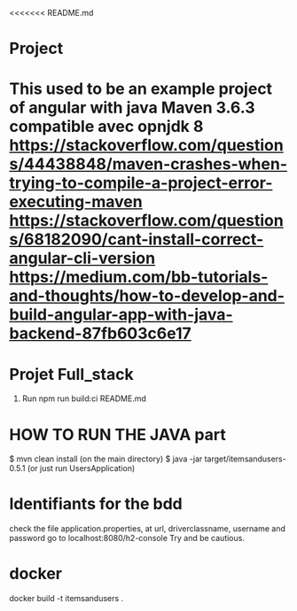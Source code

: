 <<<<<<< README.md
# Project
This used to be an example project of angular with java
Maven 3.6.3 compatible avec opnjdk 8
https://stackoverflow.com/questions/44438848/maven-crashes-when-trying-to-compile-a-project-error-executing-maven
https://stackoverflow.com/questions/68182090/cant-install-correct-angular-cli-version
https://medium.com/bb-tutorials-and-thoughts/how-to-develop-and-build-angular-app-with-java-backend-87fb603c6e17
=======
# Projet Full_stack

1. Run npm run build:ci
 README.md

# HOW TO RUN THE JAVA part
$ mvn clean install (on the main directory)
$ java -jar target/itemsandusers-0.5.1 (or just run UsersApplication)

# Identifiants for the bdd 
check the file application.properties, at url, driverclassname, username and password
go to localhost:8080/h2-console
Try and be cautious.

# docker
docker build -t itemsandusers .



